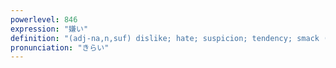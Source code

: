 ```yaml
---
powerlevel: 846
expression: "嫌い"
definition: "(adj-na,n,suf) dislike; hate; suspicion; tendency; smack (of); (P)"
pronunciation: "きらい"
---
```

